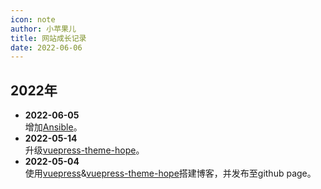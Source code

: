 ```yaml
---
icon: note
author: 小苹果儿
title: 网站成长记录
date: 2022-06-06
---
```




## 2022年


- **2022-06-05**  
  增加[Ansible](https://jinguo.tk/tools/Ansible)。
- **2022-05-14**  
  升级[vuepress-theme-hope](https://vuepress-theme-hope.github.io/)。
- **2022-05-04**  
  使用[vuepress](https://v2.vuepress.vuejs.org/)&[vuepress-theme-hope](https://vuepress-theme-hope.github.io/)搭建博客，并发布至github page。